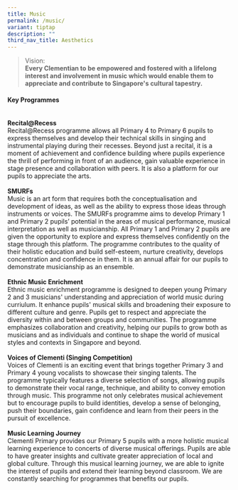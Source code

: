 ```yaml
---
title: Music
permalink: /music/
variant: tiptap
description: ""
third_nav_title: Aesthetics
---
```

<blockquote>
<p>Vision:
<br><strong>Every Clementian to be empowered and fostered with a lifelong interest and involvement in music which would enable them to appreciate and contribute to Singapore's cultural tapestry.</strong>
</p>
</blockquote>
<h4><strong>Key Programmes</strong></h4>
<p>
<br><strong>Recital@Recess</strong>
<br>Recital@Recess programme allows all Primary 4 to Primary 6 pupils to express
themselves and develop their technical skills in singing and instrumental
playing during their recesses. Beyond just a recital, it is a moment of
achievement and confidence building where pupils experience the thrill
of performing in front of an audience, gain valuable experience in stage
presence and collaboration with peers. It is also a platform for our pupils
to appreciate the arts.
<br>
<br><strong>SMURFs</strong>
<br>Music is an art form that requires both the conceptualisation and development
of ideas, as well as the ability to express those ideas through instruments
or voices. The SMURFs programme aims to develop Primary 1 and Primary 2
pupils’ potential in the areas of musical performance, musical interpretation
as well as musicianship. All Primary 1 and Primary 2 pupils are given the
opportunity to explore and express themselves confidently on the stage
through this platform. The programme contributes to the quality of their
holistic education and build self-esteem, nurture creativity, develops
concentration and confidence in them. It is an annual affair for our pupils
to demonstrate musicianship as an ensemble.
<br>
<br><strong>Ethnic Music Enrichment </strong>
<br>Ethnic music enrichment programme is designed to deepen young Primary
2 and 3 musicians' understanding and appreciation of world music during
curriulum. It enhance pupils' musical skills and broadening their exposure
to different culture and genre. Pupils get to respect and appreciate the
diversity within and between groups and communities. The programme emphasizes
collaboration and creativity, helping our pupils to grow both as musicians
and as individuals and continue to shape the world of musical styles and
contexts in Singapore and beyond.
<br>
<br><strong>Voices of Clementi (Singing Competition) </strong>
<br>Voices of Clementi is an exciting event that brings together Primary 3
and Primary 4 young vocalists to showcase their singing talents. The programme
typically features a diverse selection of songs, allowing pupils to demonstrate
their vocal range, technique, and ability to convey emotion through music.
This programme not only celebrates musical achievement but to encourage
pupils to build identities, develop a sense of belonging, push their boundaries,
gain confidence and learn from their peers in the pursuit of excellence.
<br>
<br><strong>Music Learning Journey</strong>
<br>Clementi Primary provides our Primary 5 pupils with a more holistic musical
learning experience to concerts of diverse musical offerings. Pupils are
able to have greater insights and cultivate greater appreciation of local
and global culture. Through this musical learning journey, we are able
to ignite the interest of pupils and extend their learning beyond classroom.
We are constantly searching for programmes that benefits our pupils.</p>
<p></p>